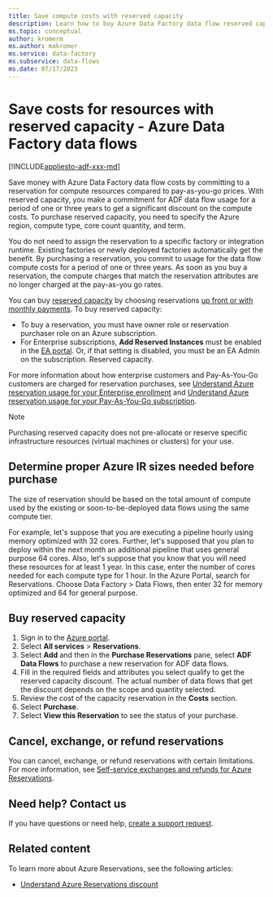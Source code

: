 ```yaml
---
title: Save compute costs with reserved capacity
description: Learn how to buy Azure Data Factory data flow reserved capacity to save on your compute costs.
ms.topic: conceptual
author: kromerm
ms.author: makromer
ms.service: data-factory
ms.subservice: data-flows
ms.date: 07/17/2023
---
```

# Save costs for resources with reserved capacity - Azure Data Factory data flows

[!INCLUDE[appliesto-adf-xxx-md](includes/appliesto-adf-xxx-md.md)]

Save money with Azure Data Factory data flow costs by committing to a reservation for compute resources compared to pay-as-you-go prices. With reserved capacity, you make a commitment for ADF data flow usage for a period of one or three years to get a significant discount on the compute costs. To purchase reserved capacity, you need to specify the Azure region, compute type, core count quantity, and term.

You do not need to assign the reservation to a specific factory or integration runtime. Existing factories or newly deployed factories automatically get the benefit. By purchasing a reservation, you commit to usage for the data flow compute costs for a period of one or three years. As soon as you buy a reservation, the compute charges that match the reservation attributes are no longer charged at the pay-as-you go rates. 

You can buy [reserved capacity](https://portal.azure.com) by choosing reservations [up front or with monthly payments](../cost-management-billing/reservations/prepare-buy-reservation.md). To buy reserved capacity:

- To buy a reservation, you must have owner role or reservation purchaser role on an Azure subscription.
- For Enterprise subscriptions, **Add Reserved Instances** must be enabled in the [EA portal](https://ea.azure.com). Or, if that setting is disabled, you must be an EA Admin on the subscription. Reserved capacity.

For more information about how enterprise customers and Pay-As-You-Go customers are charged for reservation purchases, see [Understand Azure reservation usage for your Enterprise enrollment](../cost-management-billing/reservations/understand-reserved-instance-usage-ea.md) and [Understand Azure reservation usage for your Pay-As-You-Go subscription](../cost-management-billing/reservations/understand-reserved-instance-usage.md).

> [!NOTE]
> Purchasing reserved capacity does not pre-allocate or reserve specific infrastructure resources (virtual machines or clusters) for your use.

## Determine proper Azure IR sizes needed before purchase

The size of reservation should be based on the total amount of compute used by the existing or soon-to-be-deployed data flows using the same compute tier.

For example, let's suppose that you are executing a pipeline hourly using memory optimized with 32 cores. Further, let's supposed that you plan to deploy within the next month an additional pipeline that uses general purpose 64 cores. Also, let's suppose that you know that you will need these resources for at least 1 year. In this case, enter the number of cores needed for each compute type for 1 hour. In the Azure Portal, search for Reservations. Choose Data Factory > Data Flows, then enter 32 for memory optimized and 64 for general purpose.

## Buy reserved capacity

1. Sign in to the [Azure portal](https://portal.azure.com).
2. Select **All services** > **Reservations**.
3. Select **Add** and then in the **Purchase Reservations** pane, select **ADF Data Flows** to purchase a new reservation for ADF data flows.
4. Fill in the required fields and attributes you select qualify to get the reserved capacity discount. The actual number of data flows that get the discount depends on the scope and quantity selected.
5. Review the cost of the capacity reservation in the **Costs** section.
6. Select **Purchase**.
7. Select **View this Reservation** to see the status of your purchase.

## Cancel, exchange, or refund reservations

You can cancel, exchange, or refund reservations with certain limitations. For more information, see [Self-service exchanges and refunds for Azure Reservations](../cost-management-billing/reservations/exchange-and-refund-azure-reservations.md).

## Need help? Contact us

If you have questions or need help, [create a support request](https://portal.azure.com/#blade/Microsoft_Azure_Support/HelpAndSupportBlade/newsupportrequest).

## Related content

To learn more about Azure Reservations, see the following articles:

- [Understand Azure Reservations discount](data-flow-understand-reservation-charges.md)
